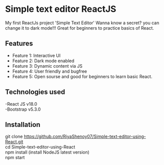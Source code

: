 # Simple text editor ReactJS
My first ReactJs project 'Simple Text Editor'
Wanna know a secret? you can change it to dark mode!!!
Great for beginners to practice basics of React.

## Features
- Feature 1: Interactive UI
- Feature 2: Dark mode enabled
- Feature 3: Dynamic content via JS
- Feature 4: User friendly and bugfree
- Feature 5: Open sourse and good for beginners to learn basic React.

## Technologies used
-React JS v18.0
<br>
-Bootstrap v5.3.0

## Installation 
git clone 
https://github.com/RiyaShenoy07/Simple-text-editor-using-React.git
<br>
cd Simple-text-editor-using-React
<br>
npm install  (install NodeJS latest version)
<br>
npm start
